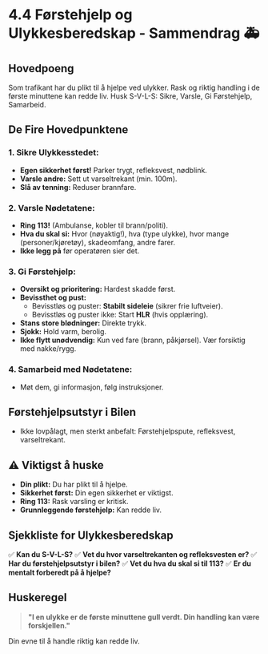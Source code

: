 # 4.4 Førstehjelp og Ulykkesberedskap - Sammendrag 🚑

## Hovedpoeng
Som trafikant har du plikt til å hjelpe ved ulykker. Rask og riktig handling i de første minuttene kan redde liv. Husk S-V-L-S: Sikre, Varsle, Gi Førstehjelp, Samarbeid.

## De Fire Hovedpunktene

### 1. **Sikre Ulykkesstedet:**
- **Egen sikkerhet først!** Parker trygt, refleksvest, nødblink.
- **Varsle andre:** Sett ut varseltrekant (min. 100m).
- **Slå av tenning:** Reduser brannfare.

### 2. **Varsle Nødetatene:**
- **Ring 113!** (Ambulanse, kobler til brann/politi).
- **Hva du skal si:** Hvor (nøyaktig!), hva (type ulykke), hvor mange (personer/kjøretøy), skadeomfang, andre farer.
- **Ikke legg på** før operatøren sier det.

### 3. **Gi Førstehjelp:**
- **Oversikt og prioritering:** Hardest skadde først.
- **Bevissthet og pust:**
  - Bevisstløs og puster: **Stabilt sideleie** (sikrer frie luftveier).
  - Bevisstløs og puster ikke: Start **HLR** (hvis opplæring).
- **Stans store blødninger:** Direkte trykk.
- **Sjokk:** Hold varm, berolig.
- **Ikke flytt unødvendig:** Kun ved fare (brann, påkjørsel). Vær forsiktig med nakke/rygg.

### 4. **Samarbeid med Nødetatene:**
- Møt dem, gi informasjon, følg instruksjoner.

## Førstehjelpsutstyr i Bilen
- Ikke lovpålagt, men sterkt anbefalt: Førstehjelpspute, refleksvest, varseltrekant.

## ⚠️ Viktigst å huske
- **Din plikt:** Du har plikt til å hjelpe.
- **Sikkerhet først:** Din egen sikkerhet er viktigst.
- **Ring 113:** Rask varsling er kritisk.
- **Grunnleggende førstehjelp:** Kan redde liv.

## Sjekkliste for Ulykkesberedskap
✅ **Kan du S-V-L-S?**
✅ **Vet du hvor varseltrekanten og refleksvesten er?**
✅ **Har du førstehjelpsutstyr i bilen?**
✅ **Vet du hva du skal si til 113?**
✅ **Er du mentalt forberedt på å hjelpe?**

## Huskeregel
> **"I en ulykke er de første minuttene gull verdt. Din handling kan være forskjellen."**

Din evne til å handle riktig kan redde liv.
